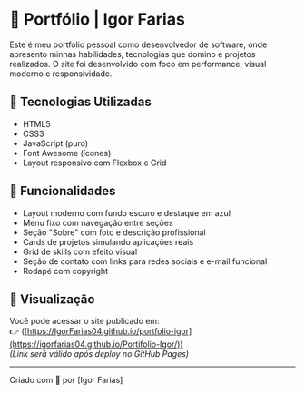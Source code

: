 # 💼 Portfólio | Igor Farias

Este é meu portfólio pessoal como desenvolvedor de software, onde apresento minhas habilidades, tecnologias que domino e projetos realizados. O site foi desenvolvido com foco em performance, visual moderno e responsividade.

## 🚀 Tecnologias Utilizadas

- HTML5
- CSS3
- JavaScript (puro)
- Font Awesome (ícones)
- Layout responsivo com Flexbox e Grid

## 🔧 Funcionalidades

- Layout moderno com fundo escuro e destaque em azul
- Menu fixo com navegação entre seções
- Seção "Sobre" com foto e descrição profissional
- Cards de projetos simulando aplicações reais
- Grid de skills com efeito visual
- Seção de contato com links para redes sociais e e-mail funcional
- Rodapé com copyright

## 📄 Visualização

Você pode acessar o site publicado em:  
👉 ([https://IgorFarias04.github.io/portfolio-igor](https://igorfarias04.github.io/Portifolio-Igor/))  
*(Link será válido após deploy no GitHub Pages)*

---

Criado com 💙 por [Igor Farias]
